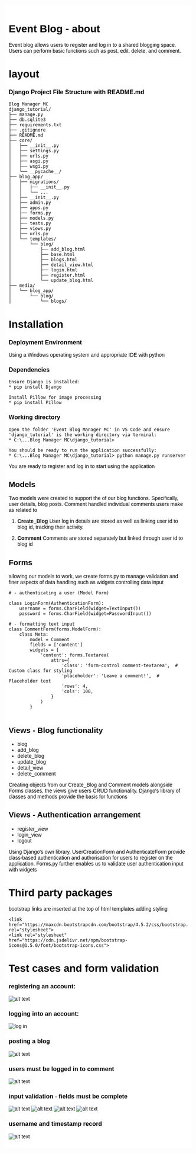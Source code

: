 <div style="background-color: white; color: black; font-family: Arial, sans-serif; padding: 10px;">

# Event Blog - about

Event blog allows users to register and log in to a shared blogging space. Users can perform basic functions such as post, edit, delete, and comment.

# layout

### Django Project File Structure with README.md

```
Blog Manager MC
django_tutorial/
├── manage.py
├── db.sqlite3
├── requirements.txt
├── .gitignore
├── README.md
├── core/
│   ├── __init__.py
│   ├── settings.py
│   ├── urls.py
│   ├── asgi.py
│   ├── wsgi.py
│   └── __pycache__/
├── blog_app/
│   ├── migrations/
│   │   ├── __init__.py
│   │   └── ...
│   ├── __init__.py
│   ├── admin.py
│   ├── apps.py
│   ├── forms.py
│   ├── models.py
│   ├── tests.py
│   ├── views.py
│   ├── urls.py
│   └── templates/
│       └── blog/
│           ├── add_blog.html
│           ├── base.html
│           ├── blogs.html
│           ├── detail_view.html
│           ├── login.html
│           ├── register.html
│           └── update_blog.html
├── media/
│   └── blog_app/
│       └── blog/
│           └── blogs/
```
          

# Installation

### Deployment Environment

Using a Windows operating system and appropriate IDE with python

### Dependencies

```
Ensure Django is installed: 
* pip install Django

Install Pillow for image processing
* pip install Pillow
```

### Working directory
```
Open the folder 'Event Blog Manager MC' in VS Code and ensure 'django_tutorial' is the working directory via terminal:
* C:\...Blog Manager MC\django_tutorial>

You should be ready to run the application successfully:
* C:\...Blog Manager MC\django_tutorial> python manage.py runserver
```
You are ready to register and log in to start using the application

## Models
Two models were created to support the  of our blog functions. Specifically, user details, blog posts. Comment handled individual comments users make as related to 

1. **Create_Blog**
User log in details are stored as well as linking user id to blog id, tracking their activity. 

2. **Comment**
Comments are stored separately but linked through user id to blog id

## Forms

allowing our models to work, we create forms.py to manage validation and finer aspects of data handling such as widgets controlling data input

```
# - authenticating a user (Model Form)

class LoginForm(AuthenticationForm):
    username = forms.CharField(widget=TextInput())
    password = forms.CharField(widget=PasswordInput())

# - formatting text input
class CommentForm(forms.ModelForm):
    class Meta:
        model = Comment
        fields = ['content']
        widgets = {
            'content': forms.Textarea(
                attrs={
                    'class': 'form-control comment-textarea',  # Custom class for styling
                    'placeholder': 'Leave a comment!',  # Placeholder text
                    'rows': 4,  
                    'cols': 100, 
                }
            )
        }
 

```

## Views - Blog functionality

* blog
* add_blog
* delete_blog
* update_blog
* detail_view
* delete_comment

Creating objects from our Create_Blog and Comment models alongside Forms classes, the views give users CRUD functionality. Django's library of classes and methods provide the basis for functions

## Views - Authentication arrangement

* register_view
* login_view
* logout

Using Django's own library, UserCreationForm and AuthenticateForm provide class-based authentication and authorisation for users to register on the application. Forms.py further enables us to validate user authentication input with widgets

# Third party packages

bootstrap links are inserted at the top of html templates adding styling

```
<link href="https://maxcdn.bootstrapcdn.com/bootstrap/4.5.2/css/bootstrap.min.css" rel="stylesheet">
<link rel="stylesheet" href="https://cdn.jsdelivr.net/npm/bootstrap-icons@1.5.0/font/bootstrap-icons.css">
```



# Test cases and form validation

### registering an account:
![alt text](<media/test_img/Screenshot 2024-12-02 202206.png>)

### logging into an account:
![log in](<media/test_img/Screenshot 2024-12-02 202013.png>)

### posting a blog
![alt text](<media/test_img/Screenshot 2024-12-02 202145.png>)

### users must be logged in to comment
![alt text](<media/test_img/Screenshot 2024-12-02 202357.png>)

### input validation - fields must be complete
![alt text](<media/test_img/Screenshot 2024-12-02 205611.png>)
![alt text](<media/test_img/Screenshot 2024-12-02 205631.png>)
![alt text](<media/test_img/Screenshot 2024-12-02 205419.png>)
![alt text](<media/test_img/Screenshot 2024-12-02 205433.png>)

### username and timestamp record
![alt text](<media/test_img/Screenshot 2024-12-02 202458.png>)
